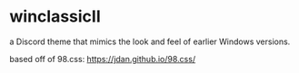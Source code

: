 # winclassicII
a Discord theme that mimics the look and feel of earlier Windows versions.

based off of 98.css: https://jdan.github.io/98.css/
